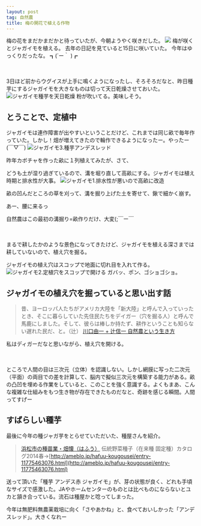 ```yaml
---
layout: post
tag: 自然農
title: 梅の開花で植える作物
---
```

梅の花をまだかまだかと待っていたが、今朝ようやく咲きだした。
![](http://farm8.staticflickr.com/7315/13391428915_edf29ea761.jpg)
梅が咲くとジャガイモを植える。
去年の日記を見ていると15日に咲いていた。
今年はゆっくりだったな。 ┓(´ー｀ )┏

　
　


3日ほど前からウグイスが上手に鳴くようになったし、そろそろだなと、昨日種芋にするジャガイモを大きなものは切って天日乾燥させておいた。
![ジャガイモ種芋を天日乾燥](http://farm3.staticflickr.com/2837/13392111544_8922e9b524.jpg)
粉が吹いてる。美味しそう。
　
　
## とうことで、定植中
ジャガイモは連作障害が出やすいということだけど、これまでは同じ畝で毎年作っていた。しかし！畑が増えてきたので輪作できるようになったー。やったー(￣▽￣)
![ジャガイモ3.種芋アンデスレッド](https://c2.staticflickr.com/8/7366/13419556714_acf6d005a5.jpg)

昨年カボチャを作った畝に１列植えてみたが、さて、

どうも土が湿り過ぎているので、溝を堀り直して高畝にする。ジャガイモは植え時期と排水性が大事。
![ジャガイモ1.排水性が悪いので高畝に改造](https://c2.staticflickr.com/6/5331/13419312833_da650bc247.jpg)

畝の凹んだところの草を刈って、溝を掘り上げた土を寄せて、鍬で細かく崩す。

あー、腰に来るっ

自然農はこの最初の溝掘り=畝作りだけ、大変(;￣ー￣

　

まるで耕したかのような景色になってきたけど、ジャガイモを植える深さまでは耕していないので、植え穴を掘る。

ジャガイモの植え穴はスコップで地面に切れ目を入れて作る。
![ジャガイモ2.定植穴をスコップで開ける](https://c2.staticflickr.com/4/3715/13419549404_43a72f7019.jpg)
ガバッ、ポン、ゴショゴショ。

## ジャガイモの植え穴を掘っていると思い出す話
> 昔、ヨーロッパ人たちがアメリカ大陸を「新大陸」と呼んで入っていったとき、そこに暮らしていた先住民たちをデイガー（穴を掘る人）と呼んで馬鹿にしました。そして、彼らは棒しか持たず、耕作ということも知らない遅れた民だ、と。（辻）
> <a href="http://www.amazon.co.jp/gp/product/4272320386/ref=as_li_ss_tl?ie=UTF8&camp=247&creative=7399&creativeASIN=4272320386&linkCode=as2&tag=kobapan-22">川口由一 + 辻信一 自然農という生き方</a>

私はディガーだなと思いながら、植え穴を開ける。

　
　
　

ところで人間の目は三次元（立体）を認識しない。しかし網膜に写った二次元（平面）の両目での差を計算して、脳内で擬似三次元を構築する能力がある。畝の凸凹を埋める作業をしていると、このことを強く意識する。よくもまあ、こんな複雑な仕組みをもつ生き物が存在できたものだなと、奇跡を感じる瞬間。人間ってすげー
　
　
## すばらしい種芋
最後に今年の種ジャガ芋をとらせていただいた、種屋さんを紹介。
> [浜松市の種苗業・畑懐（はふう）](http://ameblo.jp/hafuu-kougousei)
> 伝統野菜種子（在来種 固定種）カタログ2014春→[http://ameblo.jp/hafuu-kougousei/entry-11775463076.html](http://ameblo.jp/hafuu-kougousei/entry-11775463076.html)

送って頂いた「種芋 アンデス赤 ジャガイモ」が、芽の状態が良く、どれも手頃なサイズで感激した。JAやホームセンターのものとは比べものにならないとユカと頷き合っている。流石は種屋かと唸ってしまった。

今年は無肥料無農薬栽培に向く「さやあかね」と、食べておいしかった「アンデスレッド」。大きくなれー



